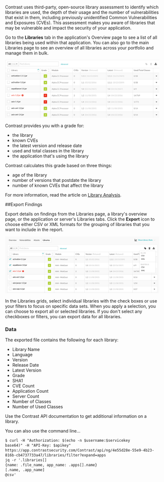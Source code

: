 <!--
title: "Keep Track of Libraries"
description: "Overview of keeping track of libraries"
tags: "user applications track libraries quick start guide"
-->

Contrast uses third-party, open-source library assessment to identify which libraries are used, the depth of their usage and the number of vulnerabilities that exist in them, including previously unidentified Common Vulnerabilities and Exposures (CVEs). This assessment makes you aware of libraries that may be vulnerable and impact the security of your application. 

Go to the **Libraries** tab in the application's Overview page to see a list of all libraries being used within that application. You can also go to the main Libraries page to see an overview of all libraries across your portfolio and manage them in bulk. 

<a href="assets/images/Application_Libraries.png" rel="lightbox" title="Application's Libraries"><img class="thumbnail" src="assets/images/Application_Libraries.png"/></a>

Contrast provides you with a grade for: 

* the library
* known CVEs
* the latest version and release date
* used and total classes in the library
* the application that's using the library 

Contrast calculates this grade based on three things: 

* age of the library
* number of versions that postdate the library
* number of known CVEs that affect the library

For more information, read the article on [Library Analysis](user-libraries.html#analysis).

##Export Findings

Export details on findings from the Libraries page, a library's overview page, or the application or server's Libraries tabs. Click the **Export** icon to choose either CSV or XML formats for the grouping of libraries that you want to include in the report. 

<a href="assets/images/Library-export.png" rel="lightbox" title="Export library details"><img class="thumbnail" src="assets/images/Library-export.png"/></a>

In the Libraries grids, select individual libraries with the check boxes or use your filters to focus on specific data sets. When you apply a selection, you can choose to export all or selected libraries. If you don't select any checkboxes or filters, you can export data for all libraries. 

### Data

The exported file contains the following for each library:

* Library Name
* Language
* Version
* Release Date
* Latest Version
* Grade
* SHA1
* CVE Count
* Application Count
* Server Count
* Number of Classes
* Number of Used Classes

Use the Contrast API documentation to get additional information on a library. 

You can also use the command line...

```
$ curl -H "Authorization: $(echo -n $username:$servicekey
base64)" -H "API-Key: $apikey" https://app.contrastsecurity.com/Contrast/api/ng/4e55d28e-55e9-4b23-816b-cb4737733a47/libraries/filter?expand=apps 
jq -r '.libraries[]
{name: .file_name, app_name: .apps[].name}
[.name, .app_name] 
@csv'
```


